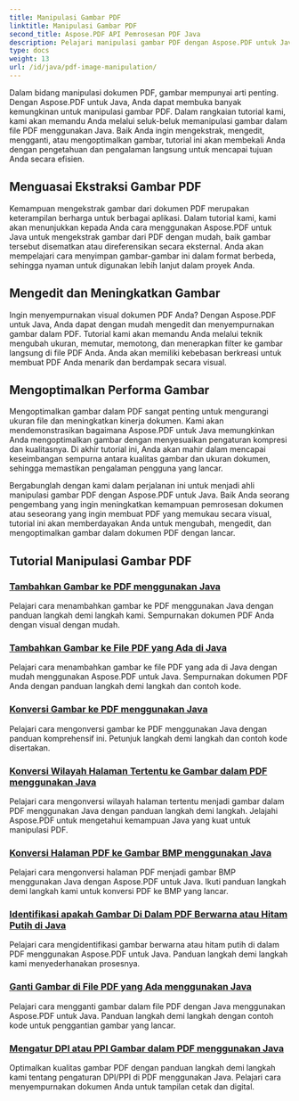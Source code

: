```yaml
---
title: Manipulasi Gambar PDF
linktitle: Manipulasi Gambar PDF
second_title: Aspose.PDF API Pemrosesan PDF Java
description: Pelajari manipulasi gambar PDF dengan Aspose.PDF untuk Java. Ubah, edit, dan optimalkan gambar dalam dokumen PDF Anda dengan mudah.
type: docs
weight: 13
url: /id/java/pdf-image-manipulation/
---
```


Dalam bidang manipulasi dokumen PDF, gambar mempunyai arti penting. Dengan Aspose.PDF untuk Java, Anda dapat membuka banyak kemungkinan untuk manipulasi gambar PDF. Dalam rangkaian tutorial kami, kami akan memandu Anda melalui seluk-beluk memanipulasi gambar dalam file PDF menggunakan Java. Baik Anda ingin mengekstrak, mengedit, mengganti, atau mengoptimalkan gambar, tutorial ini akan membekali Anda dengan pengetahuan dan pengalaman langsung untuk mencapai tujuan Anda secara efisien.

## Menguasai Ekstraksi Gambar PDF

Kemampuan mengekstrak gambar dari dokumen PDF merupakan keterampilan berharga untuk berbagai aplikasi. Dalam tutorial kami, kami akan menunjukkan kepada Anda cara menggunakan Aspose.PDF untuk Java untuk mengekstrak gambar dari PDF dengan mudah, baik gambar tersebut disematkan atau direferensikan secara eksternal. Anda akan mempelajari cara menyimpan gambar-gambar ini dalam format berbeda, sehingga nyaman untuk digunakan lebih lanjut dalam proyek Anda.

## Mengedit dan Meningkatkan Gambar

Ingin menyempurnakan visual dokumen PDF Anda? Dengan Aspose.PDF untuk Java, Anda dapat dengan mudah mengedit dan menyempurnakan gambar dalam PDF. Tutorial kami akan memandu Anda melalui teknik mengubah ukuran, memutar, memotong, dan menerapkan filter ke gambar langsung di file PDF Anda. Anda akan memiliki kebebasan berkreasi untuk membuat PDF Anda menarik dan berdampak secara visual.

## Mengoptimalkan Performa Gambar

Mengoptimalkan gambar dalam PDF sangat penting untuk mengurangi ukuran file dan meningkatkan kinerja dokumen. Kami akan mendemonstrasikan bagaimana Aspose.PDF untuk Java memungkinkan Anda mengoptimalkan gambar dengan menyesuaikan pengaturan kompresi dan kualitasnya. Di akhir tutorial ini, Anda akan mahir dalam mencapai keseimbangan sempurna antara kualitas gambar dan ukuran dokumen, sehingga memastikan pengalaman pengguna yang lancar.

Bergabunglah dengan kami dalam perjalanan ini untuk menjadi ahli manipulasi gambar PDF dengan Aspose.PDF untuk Java. Baik Anda seorang pengembang yang ingin meningkatkan kemampuan pemrosesan dokumen atau seseorang yang ingin membuat PDF yang memukau secara visual, tutorial ini akan memberdayakan Anda untuk mengubah, mengedit, dan mengoptimalkan gambar dalam dokumen PDF dengan lancar.

## Tutorial Manipulasi Gambar PDF
### [Tambahkan Gambar ke PDF menggunakan Java](./add-image-to-pdf-using-java/)
Pelajari cara menambahkan gambar ke PDF menggunakan Java dengan panduan langkah demi langkah kami. Sempurnakan dokumen PDF Anda dengan visual dengan mudah.
### [Tambahkan Gambar ke File PDF yang Ada di Java](./add-image-to-an-existing-pdf-file-in-java/)
Pelajari cara menambahkan gambar ke file PDF yang ada di Java dengan mudah menggunakan Aspose.PDF untuk Java. Sempurnakan dokumen PDF Anda dengan panduan langkah demi langkah dan contoh kode.
### [Konversi Gambar ke PDF menggunakan Java](./convert-an-image-to-pdf-using-java/)
Pelajari cara mengonversi gambar ke PDF menggunakan Java dengan panduan komprehensif ini. Petunjuk langkah demi langkah dan contoh kode disertakan.
### [Konversi Wilayah Halaman Tertentu ke Gambar dalam PDF menggunakan Java](./convert-particular-page-region-to-image-in-pdf-using-java/)
Pelajari cara mengonversi wilayah halaman tertentu menjadi gambar dalam PDF menggunakan Java dengan panduan langkah demi langkah. Jelajahi Aspose.PDF untuk mengetahui kemampuan Java yang kuat untuk manipulasi PDF.
### [Konversi Halaman PDF ke Gambar BMP menggunakan Java](./convert-pdf-pages-to-bmp-image-using-java/)
Pelajari cara mengonversi halaman PDF menjadi gambar BMP menggunakan Java dengan Aspose.PDF untuk Java. Ikuti panduan langkah demi langkah kami untuk konversi PDF ke BMP yang lancar.
### [Identifikasi apakah Gambar Di Dalam PDF Berwarna atau Hitam Putih di Java](./identify-if-image-inside-pdf-is-colored-or-black-and-white-in-java/)
Pelajari cara mengidentifikasi gambar berwarna atau hitam putih di dalam PDF menggunakan Aspose.PDF untuk Java. Panduan langkah demi langkah kami menyederhanakan prosesnya.
### [Ganti Gambar di File PDF yang Ada menggunakan Java](./replace-image-in-existing-pdf-file-using-java/)
Pelajari cara mengganti gambar dalam file PDF dengan Java menggunakan Aspose.PDF untuk Java. Panduan langkah demi langkah dengan contoh kode untuk penggantian gambar yang lancar.
### [Mengatur DPI atau PPI Gambar dalam PDF menggunakan Java](./setting-dpi-or-ppi-of-images-in-pdf-using-java/)
Optimalkan kualitas gambar PDF dengan panduan langkah demi langkah kami tentang pengaturan DPI/PPI di PDF menggunakan Java. Pelajari cara menyempurnakan dokumen Anda untuk tampilan cetak dan digital.
